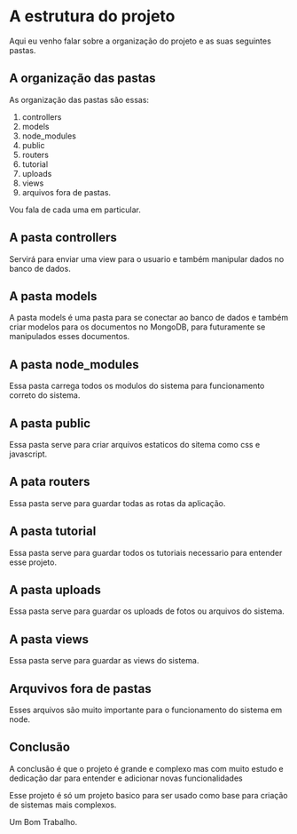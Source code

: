 # A estrutura do projeto

Aqui eu venho falar sobre a organização do projeto e as suas seguintes pastas.

## A organização das pastas

As organização das pastas são essas: 

1. controllers
2. models
3. node_modules
4. public
5. routers
6. tutorial
7. uploads
8. views
9. arquivos fora de pastas.

Vou fala de cada uma em particular.

## A pasta controllers

Servirá para enviar uma view para o usuario e também manipular dados no banco de dados.

## A pasta models 

A pasta models é uma pasta para se conectar ao banco de dados e também criar modelos para os documentos no MongoDB, para futuramente se manipulados esses documentos.

## A pasta node_modules

Essa pasta carrega todos os modulos do sistema para funcionamento correto do sistema.

## A pasta public

Essa pasta serve para criar arquivos estaticos
do sitema como css e javascript.

## A pata routers

Essa pasta serve para guardar todas as rotas da aplicação.

## A pasta tutorial

Essa pasta serve para guardar todos os tutoriais necessario
para entender esse projeto.

## A pasta uploads

Essa pasta serve para guardar os uploads
de fotos ou arquivos do sistema.

## A pasta views

Essa pasta serve para guardar as views do sistema.


## Arquvivos fora de pastas

Esses arquivos são muito importante para o funcionamento do
sistema em node.

## Conclusão

A conclusão é que o projeto é 
grande e complexo mas com muito 
estudo e dedicação dar para entender
e adicionar novas funcionalidades

Esse projeto é só um projeto basico
para ser usado como base para criação
de sistemas mais complexos.

Um Bom Trabalho.